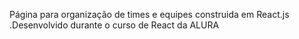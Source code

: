 Página para organização de times e equipes construida em React.js
.Desenvolvido durante o curso de React da ALURA
